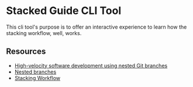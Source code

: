 # Stacked Guide CLI Tool

This cli tool's purpose is to offer an interactive experience to learn how the stacking workflow, well, works.

## Resources

- [High-velocity software development using nested Git branches](https://medium.com/hackernoon/high-velocity-software-development-using-nested-git-branches-69bfc2d1e54d)
- [Nested branches](https://www.git-town.com/nested-feature-branches)
- [Stacking Workflow](https://stacking.dev/)
